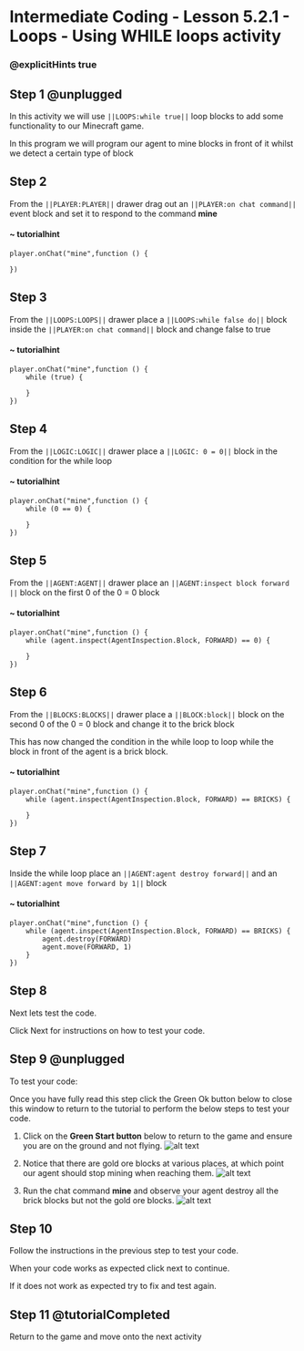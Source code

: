 # Intermediate Coding - Lesson 5.2.1 - Loops - Using WHILE loops activity
### @explicitHints true

## Step 1 @unplugged
In this activity we will use ``||LOOPS:while true||`` loop blocks to add some functionality to our Minecraft game.

In this program we will program our agent to mine blocks in front of it whilst we detect a certain type of block

## Step 2
From the ``||PLAYER:PLAYER||`` drawer drag out an ``||PLAYER:on chat command||`` event block and set it to respond to the command **mine**
#### ~ tutorialhint
```blocks
player.onChat("mine",function () {
 
})

```
## Step 3
From the ``||LOOPS:LOOPS||`` drawer place a ``||LOOPS:while false do||`` block inside the ``||PLAYER:on chat command||`` block and change false to true
#### ~ tutorialhint
```blocks 
player.onChat("mine",function () {
	while (true) {
    	
    }
})

```

## Step 4
From the ``||LOGIC:LOGIC||`` drawer place a ``||LOGIC: 0 = 0||`` block in the condition for the while loop
#### ~ tutorialhint
```blocks 
player.onChat("mine",function () {
	while (0 == 0) {
    	
    }
})

```

## Step 5
From the ``||AGENT:AGENT||`` drawer place an ``||AGENT:inspect block forward ||`` block on the first 0 of the 0 = 0 block
#### ~ tutorialhint
```blocks 
player.onChat("mine",function () {
	while (agent.inspect(AgentInspection.Block, FORWARD) == 0) {
    	
    }
})

```

## Step 6
From the ``||BLOCKS:BLOCKS||`` drawer place a ``||BLOCK:block||`` block on the second 0 of the 0 = 0 block and change it to the brick block

This has now changed the condition in the while loop to loop while the block in front of the agent is a brick block.
#### ~ tutorialhint
```blocks 
player.onChat("mine",function () {
	while (agent.inspect(AgentInspection.Block, FORWARD) == BRICKS) {
    	
    }
})

```

## Step 7
Inside the while loop place an ``||AGENT:agent destroy forward||`` and an ``||AGENT:agent move forward by 1||`` block
#### ~ tutorialhint
```blocks 
player.onChat("mine",function () {
	while (agent.inspect(AgentInspection.Block, FORWARD) == BRICKS) {
        agent.destroy(FORWARD)
        agent.move(FORWARD, 1)    	
    }
})

```

## Step 8
Next lets test the code.

Click Next for instructions on how to test your code.

## Step 9 @unplugged
To test your code:

Once you have fully read this step click the Green Ok button below to close this window to return to the tutorial to perform the below steps to test your code.

1. Click on the **Green Start button** below to return to the game and ensure you are on the ground and not flying.
![alt text](https://intermediate.codingcredentials.com/Lesson2/2.1.1/images/2.jpg?raw=true "Start")


2. Notice that there are gold ore blocks at various places, at which point our agent should stop mining when reaching them.
![alt text](https://intermediate.codingcredentials.com/Lesson5/5.2.1/images/1.jpg?raw=true "mine")


3. Run the chat command **mine** and observe your agent destroy all the brick blocks but not the gold ore blocks.
![alt text](https://intermediate.codingcredentials.com/Lesson5/5.2.1/images/2.jpg?raw=true "mine")


## Step 10
Follow the instructions in the previous step to test your code.

When your code works as expected click next to continue.

If it does not work as expected try to fix and test again.

## Step 11 @tutorialCompleted
Return to the game and move onto the next activity